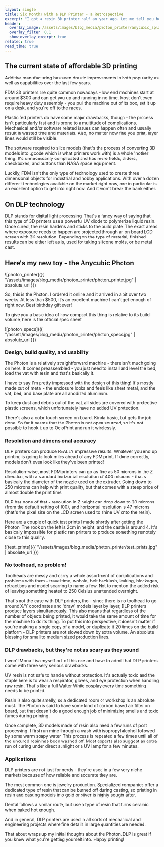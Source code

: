 ```yaml
---
layout: single
title: Six Months with a DLP Printer - a Retrospective
excerpt: "I got a resin 3D printer half an year ago. Let me tell you how cool it is!"
header:
  overlay_image: /assets/images/blog_media/photon_printer/anycubic_splash.jpg
  overlay_filter: 0.1
  show_overlay_excerpt: true
related: true
read_time: true
---
```


## The current state of affordable 3D printing

Additive manufacturing has seen drastic improvements in both popularity as well as capabilities over the last few years.

FDM 3D printers are quite common nowadays - low end machines start at around $300 and can get you up and running in no time. Most don't even require heavy duty assembly - you pull the machine out of its box, set it up on a desk, and you're off to the races.

Plastic fed printers do have some major drawbacks, though - the process isn't particularly fast and is prone to a multitude of complications. Mechanical and/or software related issues can happen often and usually result in wasted time and materials. Also, no matter how fine you print, layer lines would still be visible.

The software required to slice models (that's the process of converting 3D models into .gcode which is what printers work with) is a whole 'nother thing. It's unnecessarily complicated and has more fields, sliders, checkboxes, and buttons than NASA space equipment.

Luckily, FDM isn't the only type of technology used to create three dimensional objects for industrial and hobby applications. With over a dozen different technologies available on the market right now, one in particular is an excellent option to get into right now. And it won't break the bank either.

## On DLP technology

DLP stands for digital light processing. That's a fancy way of saying that this type of 3D printers use a powerful UV diode to polymerize liquid resin. Once cured, the resin hardens and sticks to the build plate. The exact areas where exposure needs to happen are projected through an on board LCD screen with 2K resolution. Depending on the type of material, finished results can be either left as is, used for taking silicone molds, or be metal cast.

## Here's my new toy - the Anycubic Photon

![photon_printer]({{ "/assets/images/blog_media/photon_printer/photon_printer.jpg" | absolute_url }})

So, this is the Photon. I ordered it online and it arrived in a bit over two weeks. At less than $500, it's an excellent machine I can't get enough of right now. Best birthday gift ever!

To give you a basic idea of how compact this thing is relative to its build volume, here is the official spec sheet:

![photon_specs]({{ "/assets/images/blog_media/photon_printer/photon_specs.jpg" | absolute_url }})

### Design, build quality, and usability

The Photon is a relatively straightforward machine - there isn't much going on here. It comes preassembled - you just need to install and level the bed, load the vat with resin and that's basically it.

I have to say I'm pretty impressed with the design of this thing! It's mostly made out of metal - the enclosure looks and feels like sheet metal, and the vat, bed, and base plate are all anodized aluminum.

To keep dust and debris out of the vat, all sides are covered with protective plastic screens, which unfortunately have no added UV protection.

There's also a color touch screen on board. Kinda basic, but gets the job done. So far it seems that the Photon is not open sourced, so it's not possible to hook it up to OctoPrint and run it wirelessly.

### Resolution and dimensional accuracy

DLP printers can produce REALLY impressive results. Whatever you end up printing is going to look miles ahead of any FDM print. If done correctly, models don't even look like they've been printed!

Resolution-wise, most FDM printers can go as fine as 50 microns in the Z direction, with a standard horizontal resolution of 400 microns - that's basically the diameter of the nozzle used on the extruder. Going down to 250 microns can help with print quality, but that comes with a steep price of almost double the print time.

DLP has none of that - resolution in Z height can drop down to 20 microns (from the default setting of 100), and horizontal resolution is 47 microns (that's the pixel size on the LCD screen used to shine UV onto the resin).

Here are a couple of quick test prints I made shortly after getting the Photon. The rook on the left is 2cm in height, and the castle is around 4. It's basically impossible for plastic ran printers to produce something remotely close to this quality.

![test_prints]({{ "/assets/images/blog_media/photon_printer/test_prints.jpg" | absolute_url }})

### No toolhead, no problem!

Toolheads are messy and carry a whole assortment of complications and problems with them - travel time, wobble, belt backlash, leaking, blockages, retractions and model scarring to name a few. Not to mention the added risk of leaving something heated to 250 Celsius unattended overnight.

That's not the case with DLP printers, tho - since there is no toolhead to go around X/Y coordinates and 'draw' models layer by layer, DLP printers produce layers simultaneously. This also means that regardless of the number of objects being printed, it would take the same amount of time for the machine to do its thing. To put this into perspective, it doesn't matter if you're making a single copy of a model, or duplicate it 20 times on the build platform - DLP printers are not slowed down by extra volume. An absolute blessing for small to medium sized production lines.

### DLP drawbacks, but they're not as scary as they sound

I won't Mona Lisa myself out of this one and have to admit that DLP printers come with three very serious drawbacks.

UV resin is not safe to handle without protection. It's actually toxic and the staple here is to wear a respirator, gloves, and eye protection when handling raw resin. That's like a full Walter White cosplay every time something needs to be printed.

Resin is also quite smelly, so a dedicated room or workshop is an absolute must. The Photon is said to have some kind of carbon based air filter on board, but that doesn't do a good enough job of minimizing smells and toxic fumes during printing.

Once complete, 3D models made of resin also need a few runs of post processing. I first run mine through a wash with isopropyl alcohol followed by some warm soapy water. This process is repeated a few times until all of the uncured resin has been washed off. Most experts also suggest an extra run of curing under direct sunlight or a UV lamp for a few minutes.

### Applications

DLP printers are not just for nerds - they're used in a few very niche markets because of how reliable and accurate they are.

The most common one is jewelry production. Specialized companies offer a dedicated type of resin that can be burned off during casting, so printing in resin and casting models into gold or silver is highly sought after.

Dental follows a similar route, but use a type of resin that turns ceramic when baked hot enough.

And in general, DLP printers are used in all sorts of mechanical and engineering projects where fine details in large quantities are needed.

That about wraps up my initial thoughts about the Photon. DLP is great if you know what you're getting yourself into. Happy printing!
